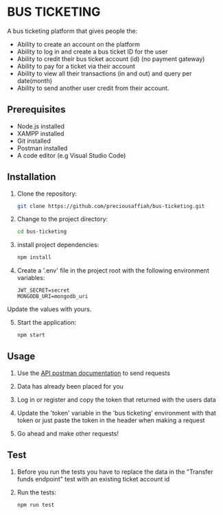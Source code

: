 # BUS TICKETING

A bus ticketing platform that gives people the:

* Ability to create an account on the platform
* Ability to log in and create a bus ticket ID for the user
* Ability to credit their bus ticket account (id) (no payment gateway)
* Ability to pay for a ticket via their account
* Ability to view all their transactions (in and out) and query per date(month)
* Ability to send another user credit from their account.
 

## Prerequisites

- Node.js installed
- XAMPP installed
- Git installed
- Postman installed
- A code editor (e.g Visual Studio Code)


## Installation

1. Clone the repository:

    ```bash
    git clone https://github.com/preciousaffiah/bus-ticketing.git

2. Change to the project directory:
    ```bash
    cd bus-ticketing

3. install project dependencies:
    ```bash
    npm install

4. Create a '.env' file in the project root with the following environment variables:
    ```dotenv
    JWT_SECRET=secret
    MONGODB_URI=mongodb_uri
Update the values with yours.


5. Start the application:
    ```bash
    npm start


## Usage

1. Use the [API postman documentation](https://lively-meadow-916190.postman.co/workspace/Team-Workspace~a5162da0-008b-430e-8287-3ff7cd09c691/collection/18567529-3a0cb709-dad0-4cc0-ad06-3d3f70c98a5c?action=share&creator=18567529) to send requests

3. Data has already been placed for you

4. Log in or register and copy the token that returned with the users data

5. Update the 'token' variable in the 'bus ticketing' environment with that token or just paste the token
   in the header when making a request

6. Go ahead and make other requests!


## Test

1. Before you run the tests you have to replace the data in the "Transfer funds endpoint" test with
   an existing ticket account id

2. Run the tests: 
    ```bash
    npm run test
